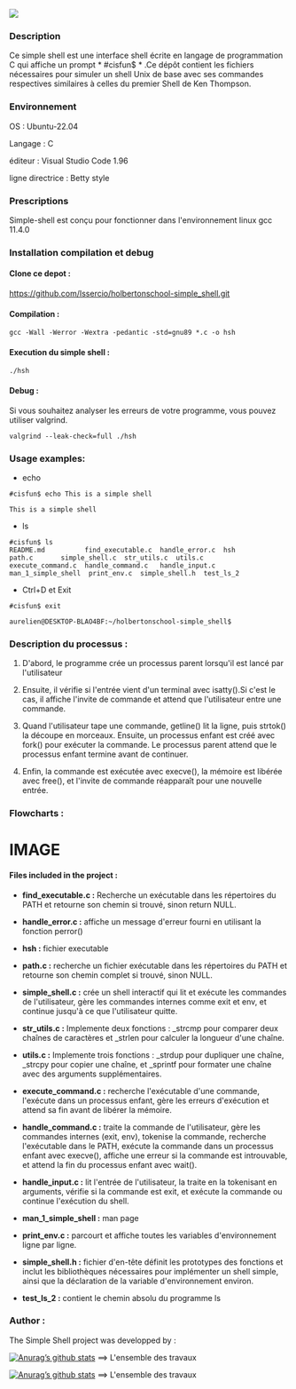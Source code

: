 ![](https://sctechit.files.wordpress.com/2019/11/2508a-main-qimg-f129bd338e0940e14bbbc130fe833e83-c.jpeg?w=960&h=1280&crop=1)



### Description 

Ce simple shell est une interface shell écrite en langage de programmation C qui affiche un prompt * #cisfun$ * .Ce dépôt contient les fichiers nécessaires pour simuler un shell Unix de base avec ses commandes respectives similaires à celles du premier Shell de Ken Thompson.

### Environnement 

OS : Ubuntu-22.04 

Langage : C

éditeur : Visual Studio Code 1.96

ligne directrice : Betty style

### Prescriptions

Simple-shell est conçu pour fonctionner dans l'environnement linux gcc 11.4.0

### Installation compilation et debug 


#### Clone ce depot :
https://github.com/Issercio/holbertonschool-simple_shell.git

#### Compilation : 
```
gcc -Wall -Werror -Wextra -pedantic -std=gnu89 *.c -o hsh
```
#### Execution du simple shell :
```
./hsh
```
#### Debug :

Si vous souhaitez analyser les erreurs de votre programme, vous pouvez utiliser valgrind.
```
valgrind --leak-check=full ./hsh
```
### Usage examples:

* echo
```
#cisfun$ echo This is a simple shell 

This is a simple shell
```
* ls

```
#cisfun$ ls
README.md          find_executable.c  handle_error.c  hsh                 path.c       simple_shell.c  str_utils.c  utils.c
execute_command.c  handle_command.c   handle_input.c  man_1_simple_shell  print_env.c  simple_shell.h  test_ls_2 
``` 


* Ctrl+D et Exit
```
#cisfun$ exit

aurelien@DESKTOP-BLAO4BF:~/holbertonschool-simple_shell$
```

### Description du processus :

1) D'abord, le programme crée un processus parent lorsqu'il est lancé par l'utilisateur

2) Ensuite, il vérifie si l'entrée vient d'un terminal avec isatty().Si c'est le cas, il affiche l'invite de commande et attend que l'utilisateur entre une commande.

3) Quand l'utilisateur tape une commande, getline() lit la ligne, puis strtok() la découpe en morceaux. Ensuite, un processus enfant est créé avec fork() pour exécuter la commande. Le processus parent attend que le processus enfant termine avant de continuer.

4) Enfin, la commande est exécutée avec execve(), la mémoire est libérée avec free(), et l'invite de commande réapparaît pour une nouvelle entrée.

### Flowcharts :

# IMAGE

#### Files included in the project :

- **find_executable.c :** Recherche un exécutable dans les répertoires du PATH et retourne son chemin si trouvé, sinon return NULL.

- **handle_error.c :** affiche un message d'erreur fourni en utilisant la fonction perror()

- **hsh :** fichier executable

- **path.c :** recherche un fichier exécutable dans les répertoires du PATH et retourne son chemin complet si trouvé, sinon NULL.

- **simple_shell.c :** crée un shell interactif qui lit et exécute les commandes de l'utilisateur, gère les commandes internes comme exit et env, et continue jusqu'à ce que l'utilisateur quitte.

- **str_utils.c :** Implemente deux fonctions : _strcmp pour comparer deux chaînes de caractères et _strlen pour calculer la longueur d'une chaîne.

- **utils.c :** Implemente trois fonctions : _strdup pour dupliquer une chaîne, _strcpy pour copier une chaîne, et _sprintf pour formater une chaîne avec des arguments supplémentaires.

- **execute_command.c :** recherche l'exécutable d'une commande, l'exécute dans un processus enfant, gère les erreurs d'exécution et attend sa fin avant de libérer la mémoire.

- **handle_command.c :** traite la commande de l'utilisateur, gère les commandes internes (exit, env), tokenise la commande, recherche l'exécutable dans le PATH, exécute la commande dans un processus enfant avec execve(), affiche une erreur si la commande est introuvable, et attend la fin du processus enfant avec wait().

- **handle_input.c :** lit l'entrée de l'utilisateur, la traite en la tokenisant en arguments, vérifie si la commande est exit, et exécute la commande ou continue l'exécution du shell.

- **man_1_simple_shell :** man page

- **print_env.c :** parcourt et affiche toutes les variables d'environnement ligne par ligne.

- **simple_shell.h :** fichier d'en-tête définit les prototypes des fonctions et inclut les bibliothèques nécessaires pour implémenter un shell simple, ainsi que la déclaration de la variable d'environnement environ.

- **test_ls_2 :** contient le chemin absolu du programme ls


### Author :

The Simple Shell project was developped by :



[![Anurag’s github stats](https://github-readme-stats.vercel.app/api?username=Aurelien292)](https://github.com/Aurelien292) ==> L'ensemble des travaux


[![Anurag’s github stats](https://github-readme-stats.vercel.app/api?username=Issercio)](https://github.com/Issercio) ==> L'ensemble des travaux




